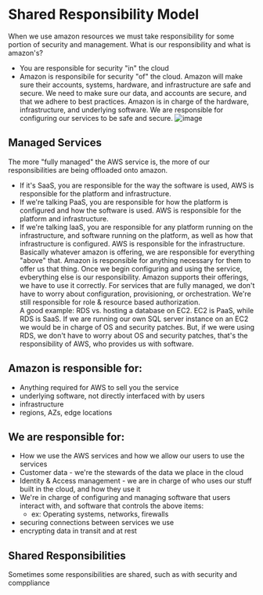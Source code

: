 # Shared Responsibility Model
When we use amazon resources we must take responsibility for some portion of security and management. What is our responsibility and what is amazon's?
 - You are responsible for security "in" the cloud
 - Amazon is responsibile for security "of" the cloud.
Amazon will make sure their accounts, systems, hardware, and infrastructure are safe and secure. We need to make sure our data, and accounts are secure, and that we adhere to best practices.
Amazon is in charge of the hardware, infrastructure, and underlying software. We are responsible for configuring our services to be safe and secure.
![image](https://github.com/user-attachments/assets/23cd7acc-6f26-4fe2-b295-75c2b8ba80c8)

## Managed Services
The more "fully managed" the AWS service is, the more of our responsibilities are being offloaded onto amazon.  
 - If it's SaaS, you are responsible for the way the software is used, AWS is responsible for the platform and infrastructure.  
 - If we're talking PaaS, you are responsible for how the platform is configured and how the software is used. AWS is responsible for the platform and infrastructure.
 - If we're talking IaaS, you are responsible for any platform running on the infrastructure, and software running on the platform, as well as how that infrastructure is configured. AWS is responsible for the infrastructure.  
Basically whatever amazon is offering, we are responsible for everything "above" that. Amazon is responsible for anything necessary for them to offer us that thing. Once we begin configuring and using the service, evberything else is our responsibility. Amazon supports their offerings, we have to use it correctly. For services that are fully managed, we don't have to worry about configuration, provisioning, or orchestration. We're still responsible for role & resource based authorization.  
A good example: RDS vs. hosting a database on EC2. EC2 is PaaS, while RDS is SaaS. If we are running our own SQL server instance on an EC2 we would be in charge of OS and security patches. But, if we were using RDS, we don't have to worry about OS and security patches, that's the responsibility of AWS, who provides us with software.


## Amazon is responsible for:
 - Anything required for AWS to sell you the service
 - underlying software, not directly interfaced with by users
 - infrastructure
 - regions, AZs, edge locations

## We are responsible for:
 - How we use the AWS services and how we allow our users to use the services
 - Customer data - we're the stewards of the data we place in the cloud
 - Identity & Access management - we are in charge of who uses our stuff built in the cloud, and how they use it
 - We're in charge of configuring and managing software that users interact with, and software that controls the above items:
   - ex: Operating systems, networks, firewalls
 - securing connections between services we use
 - encrypting data in transit and at rest

## Shared Responsibilities
Sometimes some responsibilities are shared, such as with security and comppliance
